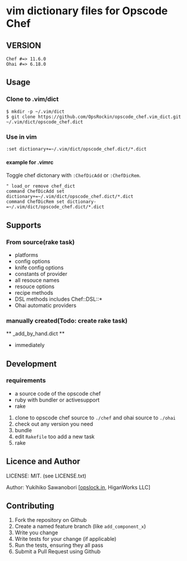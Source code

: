 # vim dictionary files for Opscode Chef


## VERSION

`Chef #=> 11.6.0`  
`Ohai #=> 6.18.0`

## Usage

### Clone to .vim/dict

```
$ mkdir -p ~/.vim/dict
$ git clone https://github.com/OpsRockin/opscode_chef.vim_dict.git ~/.vim/dict/opscode_chef.dict
```

### Use in vim

`:set dictionary+=~/.vim/dict/opscode_chef.dict/*.dict`

#### example for .vimrc

Toggle chef dictonary with `:ChefDicAdd` or `:ChefDicRem`.

```
" load_or remove chef_dict
command ChefDicAdd set dictionary+=~/.vim/dict/opscode_chef.dict/*.dict
command ChefDicRem set dictionary-=~/.vim/dict/opscode_chef.dict/*.dict
```

## Supports

### From source(rake task)

- platforms
- config options
- knife config options
- constants of provider
- all resouce names
- resouce options
- recipe methods
- DSL methods includes Chef::DSL::*
- Ohai automatic providers

### manually created(Todo: create rake task)

** _add_by_hand.dict **

- immediately


## Development

### requirements

-  a source code of the opscode chef
- ruby with bundler or activesupport
- rake



1. clone to opscode chef source to `./chef` and ohai source to `./ohai`
2. check out any version you need
2. bundle
3. edit `Rakefile` too add a new task
4. rake



## Licence and Author

LICENSE: MIT. (see LICENSE.txt)

Author: Yukihiko Sawanobori [[opslock.in](http://opsrock.in/), HiganWorks LLC]


Contributing
------------

1. Fork the repository on Github
2. Create a named feature branch (like `add_component_x`)
3. Write you change
4. Write tests for your change (if applicable)
5. Run the tests, ensuring they all pass
6. Submit a Pull Request using Github

